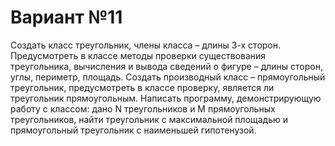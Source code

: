 # Вариант №11
Создать класс треугольник, члены класса – длины 3-х сторон. Предусмотреть в классе методы
проверки существования треугольника, вычисления и вывода сведений о фигуре – длины сторон, углы,
периметр, площадь. Создать производный класс – прямоугольный треугольник, предусмотреть в
классе проверку, является ли треугольник прямоугольным. Написать программу, демонстрирующую
работу с классом: дано N треугольников и M прямоугольных треугольников, найти треугольник с
максимальной площадью и прямоугольный треугольник с наименьшей гипотенузой.
